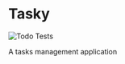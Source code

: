 # Tasky

![Todo Tests](https://github.com/kihuha/todo/workflows/Todo%20Tests/badge.svg)


A tasks management application
